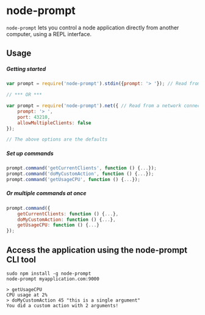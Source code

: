 # node-prompt
`node-prompt` lets you control a node application directly from another computer, using a REPL interface.

## Usage
##### Getting started
```js
var prompt = require('node-prompt').stdin({prompt: '> '}); // Read from stdin

// *** OR ***

var prompt = require('node-prompt').net({ // Read from a network connection
    prompt: '> ',
    port: 43210,
    allowMultipleClients: false
});

// The above options are the defaults
```

##### Set up commands
```js
prompt.command('getCurrentClients', function () {...});
prompt.command('doMyCustomAction', function () {...});
prompt.command('getUsageCPU', function () {...});
```

##### Or multiple commands at once
```js
prompt.command({
	getCurrentClients: function () {...},
	doMyCustomAction: function () {...},
	getUsageCPU: function () {...}
});
```

## Access the application using the node-prompt CLI tool
```
sudo npm install -g node-prompt
node-prompt myapplication.com:9000
```
```
> getUsageCPU
CPU usage at 2%
> doMyCustomAction 45 "this is a single argument"
You did a custom action with 2 arguments!
```




